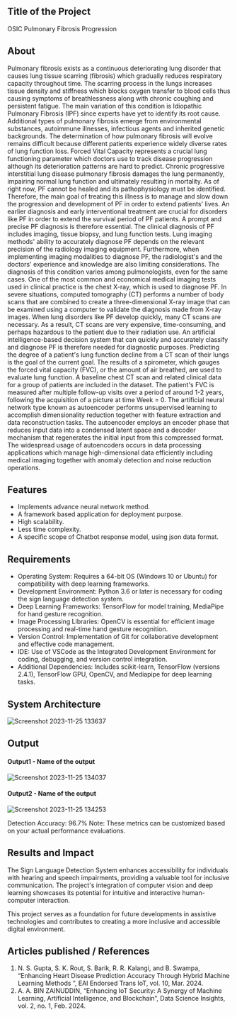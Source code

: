 ## Title of the Project
OSIC Pulmonary Fibrosis Progression
## About

Pulmonary fibrosis exists as a continuous deteriorating lung disorder that causes lung tissue scarring (fibrosis) which gradually reduces respiratory capacity throughout time.
The scarring process in the lungs increases tissue density and stiffness which blocks oxygen transfer to blood cells thus causing symptoms of breathlessness along with chronic coughing and persistent fatigue.
The main variation of this condition is Idiopathic Pulmonary Fibrosis (IPF) since experts have yet to identify its root cause. Additional types of pulmonary fibrosis emerge from environmental substances, autoimmune illnesses, infectious agents and inherited genetic backgrounds. The determination of how pulmonary fibrosis will evolve remains difficult because different patients experience widely diverse rates of lung function loss. Forced Vital Capacity represents a crucial lung functioning parameter which doctors use to track disease progression although its deterioration patterns are hard to predict.
Chronic progressive interstitial lung disease pulmonary fibrosis damages the lung permanently, impairing normal lung function and ultimately resulting in mortality. As of right now, PF cannot be healed and its pathophysiology must be identified. Therefore, the main goal of treating this illness is to manage and slow down the progression and development of PF in order to extend patients' lives. An earlier diagnosis and early interventional treatment are crucial for disorders like PF in order to extend the survival period of PF patients. A prompt and precise PF diagnosis is therefore essential. The clinical diagnosis of PF includes imaging, tissue biopsy, and lung function tests. Lung imaging methods' ability to accurately diagnose PF depends on the relevant precision of the radiology imaging equipment.
Furthermore, when implementing imaging modalities to diagnose PF, the radiologist's and the doctors' experience and knowledge are also limiting considerations. The diagnosis of this condition varies among pulmonologists, even for the same cases. One of the most common and economical medical imaging tests used in clinical practice is the chest X-ray, which is used to diagnose PF. In severe situations, computed tomography (CT) performs a number of body scans that are combined to create a three-dimensional X-ray image that can be examined using a computer to validate the diagnosis made from X-ray images. When lung disorders like PF develop quickly, many CT scans are necessary. 
As a result, CT scans are very expensive, time-consuming, and perhaps hazardous to the patient due to their radiation use. An artificial intelligence-based decision system that can quickly and accurately classify and diagnose PF is therefore needed for diagnostic purposes. Predicting the degree of a patient's lung function decline from a CT scan of their lungs is the goal of the current goal. The results of a spirometer, which gauges the forced vital capacity (FVC), or the amount of air breathed, are used to evaluate lung function. A baseline chest CT scan and related clinical data for a group of patients are included in the dataset. The patient's FVC is measured after multiple follow-up visits over a period of around 1-2 years, following the acquisition of a picture at time Week = 0.
The artificial neural network type known as autoencoder performs unsupervised learning to accomplish dimensionality reduction together with feature extraction and data reconstruction tasks. The autoencoder employs an encoder phase that reduces input data into a condensed latent space and a decoder mechanism that regenerates the initial input from this compressed format. The widespread usage of autoencoders occurs in data processing applications which manage high-dimensional data efficiently including medical imaging together with anomaly detection and noise reduction operations. 

## Features
<!--List the features of the project as shown below-->
- Implements advance neural network method.
- A framework based application for deployment purpose.
- High scalability.
- Less time complexity.
- A specific scope of Chatbot response model, using json data format.

## Requirements
<!--List the requirements of the project as shown below-->
* Operating System: Requires a 64-bit OS (Windows 10 or Ubuntu) for compatibility with deep learning frameworks.
* Development Environment: Python 3.6 or later is necessary for coding the sign language detection system.
* Deep Learning Frameworks: TensorFlow for model training, MediaPipe for hand gesture recognition.
* Image Processing Libraries: OpenCV is essential for efficient image processing and real-time hand gesture recognition.
* Version Control: Implementation of Git for collaborative development and effective code management.
* IDE: Use of VSCode as the Integrated Development Environment for coding, debugging, and version control integration.
* Additional Dependencies: Includes scikit-learn, TensorFlow (versions 2.4.1), TensorFlow GPU, OpenCV, and Mediapipe for deep learning tasks.

## System Architecture
<!--Embed the system architecture diagram as shown below-->

![Screenshot 2023-11-25 133637](https://github.com/<<yourusername>>/Hand-Gesture-Recognition-System/assets/75235455/a60c11f3-0a11-47fb-ac89-755d5f45c995)


## Output

<!--Embed the Output picture at respective places as shown below as shown below-->
#### Output1 - Name of the output

![Screenshot 2023-11-25 134037](https://github.com/<<yourusername>>/Hand-Gesture-Recognition-System/assets/75235455/8c2b6b5c-5ed2-4ec4-b18e-5b6625402c16)

#### Output2 - Name of the output
![Screenshot 2023-11-25 134253](https://github.com/<<yourusername>>/Hand-Gesture-Recognition-System/assets/75235455/5e05c981-05ca-4aaa-aea2-d918dcf25cb7)

Detection Accuracy: 96.7%
Note: These metrics can be customized based on your actual performance evaluations.


## Results and Impact
<!--Give the results and impact as shown below-->
The Sign Language Detection System enhances accessibility for individuals with hearing and speech impairments, providing a valuable tool for inclusive communication. The project's integration of computer vision and deep learning showcases its potential for intuitive and interactive human-computer interaction.

This project serves as a foundation for future developments in assistive technologies and contributes to creating a more inclusive and accessible digital environment.

## Articles published / References
1. N. S. Gupta, S. K. Rout, S. Barik, R. R. Kalangi, and B. Swampa, “Enhancing Heart Disease Prediction Accuracy Through Hybrid Machine Learning Methods ”, EAI Endorsed Trans IoT, vol. 10, Mar. 2024.
2. A. A. BIN ZAINUDDIN, “Enhancing IoT Security: A Synergy of Machine Learning, Artificial Intelligence, and Blockchain”, Data Science Insights, vol. 2, no. 1, Feb. 2024.




